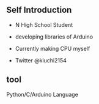 ## Self Introduction
- N High School Student

- developing libraries of Arduino

- Currently making CPU myself

- Twitter @kiuchi2154

## tool
Python/C/Arduino Language
